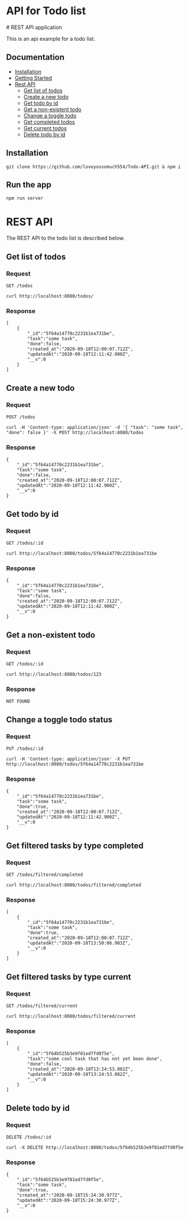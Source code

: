 <h1>API for Todo list</h1>
# REST API application

This is an api example for a todo list.

## Documentation

* [Installation](#Installation)
* [Getting Started](#Run-the-app)
* [Rest API](#REST-API)
	- [Get list of todos](#Get-list-of-todos)
	- [Create a new todo](#Create-a-new-todo)
	- [Get todo by id](#Get-todo-by-id)
    - [Get a non-existent todo](#Get-a-non-existent-todo)
    - [Change a toggle todo](#Change-a-toggle-todo-status)
    - [Get completed todos](#Get-filtered-tasks-by-type-completed)
    - [Get current todos](#Get-filtered-tasks-by-type-current)
    - [Delete todo by id ](#Delete-todo-by-id)

## Installation

    git clone https://github.com/loveyousomuch554/Todo-API.git & npm i

## Run the app

    npm run server

# REST API

The REST API to the todo list is described below.

## Get list of todos

### Request

`GET /todos`

    curl http://localhost:8080/todos/

### Response
    [
        {
            "_id":"5f64a14770c2231b1ea731be",
            "task":"some task",    
            "done":false,
            "created_at":"2020-09-18T12:00:07.712Z",   
            "updatedAt":"2020-09-18T12:11:42.900Z",
            "__v":0    
        }
    ]

## Create a new todo

### Request

`POST /todos`

    curl -H 'Content-type: application/json' -d '{ "task": "some task", "done": false }' -X POST http://localhost:8080/todos

### Response

    {
        "_id":"5f64a14770c2231b1ea731be",
        "task":"some task",    
        "done":false,
        "created_at":"2020-09-18T12:00:07.712Z",   
        "updatedAt":"2020-09-18T12:11:42.900Z",
        "__v":0    
    }

## Get todo by id

### Request

`GET /todos/:id`

    curl http://localhost:8080/todos/5f64a14770c2231b1ea731be

### Response

    {
        "_id":"5f64a14770c2231b1ea731be",
        "task":"some task",    
        "done":false,
        "created_at":"2020-09-18T12:00:07.712Z",   
        "updatedAt":"2020-09-18T12:11:42.900Z",
        "__v":0    
    }

## Get a non-existent todo

### Request

`GET /todos/:id`

    curl http://localhost:8080/todos/123

### Response
    NOT FOUND

## Change a toggle todo status

### Request

`PUT /todos/:id`

    curl -H 'Content-type: application/json' -X PUT http://localhost:8080/todos/5f64a14770c2231b1ea731be

### Response

    {
        "_id":"5f64a14770c2231b1ea731be",
        "task":"some task",    
        "done":true,
        "created_at":"2020-09-18T12:00:07.712Z",   
        "updatedAt":"2020-09-18T12:11:42.900Z",
        "__v":0    
    }

## Get filtered tasks by type completed

### Request

`GET /todos/filtered/completed`

    curl http://localhost:8080/todos/filtered/completed

### Response

    [
        {
            "_id":"5f64a14770c2231b1ea731be",
            "task":"some task",
            "done":true,
            "created_at":"2020-09-18T12:00:07.712Z",
            "updatedAt":"2020-09-18T13:50:06.983Z",
            "__v":0
        }
    ]

## Get filtered tasks by type current

### Request

`GET /todos/filtered/current`

    curl http://localhost:8080/todos/filtered/current

### Response

    [
        {
            "_id":"5f64b525b3e9f81ed7fd0f5e",
            "task":"some cool task that has not yet been done",
            "done":false,
            "created_at":"2020-09-18T13:24:53.082Z",
            "updatedAt":"2020-09-18T13:24:53.082Z",
            "__v":0
        }
    ]

## Delete todo by id 

### Request

`DELETE /todos/:id`

    curl -X DELETE http://localhost:8080/todos/5f64b525b3e9f81ed7fd0f5e

### Response

    {
        "_id":"5f64b525b3e9f81ed7fd0f5e",
        "task":"some task",
        "done":true,
        "created_at":"2020-09-18T15:24:30.977Z",
        "updatedAt":"2020-09-18T15:24:30.977Z",
        "__v":0
    }
